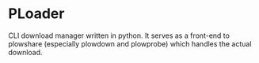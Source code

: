 PLoader
=======

CLI download manager written in python. It serves as a front-end to plowshare (especially plowdown and plowprobe) which handles the actual download.
